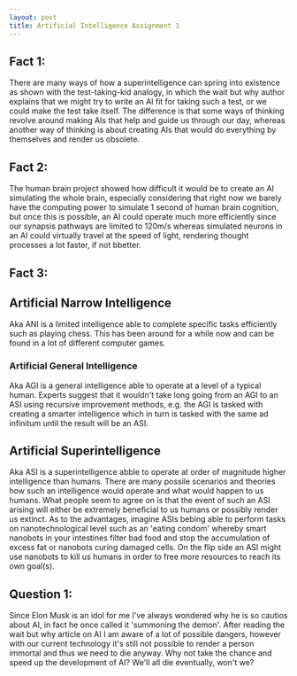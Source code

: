 ```yaml
---
layout: post
title: Artificial Intelligence Assignment 1
---
```


## Fact 1:

There are many ways of how a superintelligence can spring into existence as shown with the test-taking-kid analogy, in which the wait but why author explains that we might try to write an AI fit for taking such a test, or we could make the test take itself. The difference is that some ways of thinking revolve around making AIs that help and guide us through our day, whereas another way of thinking is about creating AIs that would do everything by themselves and render us obsolete.

## Fact 2:

The human brain project showed how difficult it would be to create an AI simulating the whole brain, especially considering that right now we barely have the computing power to simulate 1 second of human brain cognition, but once this is possible, an AI could operate much more efficiently since our synapsis pathways are limited to 120m/s whereas simulated neurons in an AI could virtually travel at the speed of light, rendering thought processes a lot faster, if not bbetter.

## Fact 3:

## Artificial Narrow Intelligence
Aka ANI is a limited intelligence able to complete specific tasks efficiently such as playing chess. This has been around for a while now and can be found in a lot of different computer games.

### Artificial General Intelligence
Aka AGI is a general intelligence able to operate at a level of a typical human. Experts suggest that it wouldn't take long going from an AGI to an ASI using recursive improvement methods, e.g. the AGI is tasked with creating a smarter intelligence which in turn is tasked with the same ad infinitum until the result will be an ASI.

## Artificial Superintelligence
Aka ASI is a superintelligence abble to operate at order of magnitude higher intelligence than humans. There are many possile scenarios and theories how such an intelligence would operate and what would happen to us humans. What people seem to agree on is that the event of such an ASI arising will either be extremely beneficial to us humans or possibly render us extinct. As to the advantages, imagine ASIs bebing able to perform tasks on nanotechnological level such as an 'eating condom'
whereby smart nanobots in your intestines filter bad food and stop the accumulation of excess fat or nanobots curing damaged cells. On the flip side an ASI might use nanobots to kill us humans in order to free more resources to reach its own goal(s).

## Question 1:

Since Elon Musk is an idol for me I've always wondered why he is so cautios about AI, in fact he once called it 'summoning the demon'. After reading the wait but why article on AI I am aware of a lot of possible dangers, however with our current technology it's still not possible to render a person immortal and thus we need to die anyway. Why not take the chance and speed up the development of AI? We'll all die eventually, won't we?

